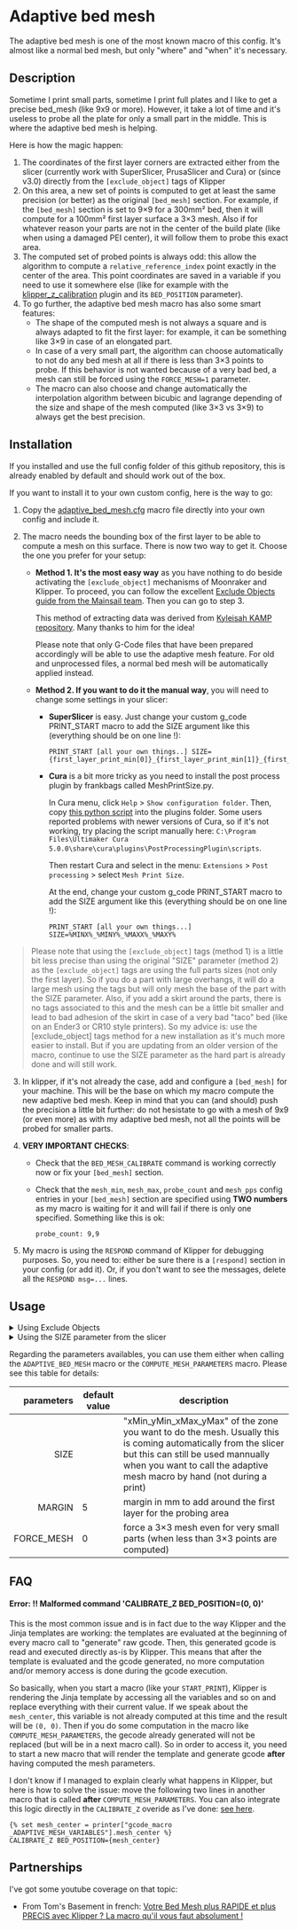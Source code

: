 # Adaptive bed mesh

The adaptive bed mesh is one of the most known macro of this config. It's almost like a normal bed mesh, but only "where" and "when" it's necessary.


## Description

Sometime I print small parts, sometime I print full plates and I like to get a precise bed_mesh (like 9x9 or more). However, it take a lot of time and it's useless to probe all the plate for only a small part in the middle. This is where the adaptive bed mesh is helping.

Here is how the magic happen:
  1. The coordinates of the first layer corners are extracted either from the slicer (currently work with SuperSlicer, PrusaSlicer and Cura) or (since v3.0) directly from the `[exclude_object]` tags of Klipper
  2. On this area, a new set of points is computed to get at least the same precision (or better) as the original `[bed_mesh]` section. For example, if the `[bed_mesh]` section is set to 9×9 for a 300mm² bed, then it will compute for a 100mm² first layer surface a 3×3 mesh. Also if for whatever reason your parts are not in the center of the build plate (like when using a damaged PEI center), it will follow them to probe this exact area.
  3. The computed set of probed points is always odd: this allow the algorithm to compute a `relative_reference_index` point exactly in the center of the area. This point coordinates are saved in a variable if you need to use it somewhere else (like for example with the [klipper_z_calibration](https://github.com/protoloft/klipper_z_calibration) plugin and its `BED_POSITION` parameter).
  4. To go further, the adaptive bed mesh macro has also some smart features:
     - The shape of the computed mesh is not always a square and is always adapted to fit the first layer: for example, it can be something like 3×9 in case of an elongated part.
     - In case of a very small part, the algorithm can choose automatically to not do any bed mesh at all if there is less than 3×3 points to probe. If this behavior is not wanted because of a very bad bed, a mesh can still be forced using the `FORCE_MESH=1` parameter.
     - The macro can also choose and change automatically the interpolation algorithm between bicubic and lagrange depending of the size and shape of the mesh computed (like 3×3 vs 3×9) to always get the best precision.


## Installation

If you installed and use the full config folder of this github repository, this is already enabled by default and should work out of the box.

If you want to install it to your own custom config, here is the way to go:
  1. Copy the [adaptive_bed_mesh.cfg](./../../macros/addons/adaptive_bed_mesh.cfg) macro file directly into your own config and include it.
  2. The macro needs the bounding box of the first layer to be able to compute a mesh on this surface. There is now two way to get it. Choose the one you prefer for your setup:

      - **Method 1. It's the most easy way** as you have nothing to do beside activating the `[exclude_object]` mechanisms of Moonraker and Klipper. To proceed, you can follow the excellent [Exclude Objects guide from the Mainsail team](https://docs.mainsail.xyz/features/exclude_objects). Then you can go to step 3.
      
        This method of extracting data was derived from [Kyleisah KAMP repository](https://github.com/kyleisah/Klipper-Adaptive-Meshing-Purging). Many thanks to him for the idea!
      
        Please note that only G-Code files that have been prepared accordingly will be able to use the adaptive mesh feature. For old and unprocessed files, a normal bed mesh will be automatically applied instead.
      
      - **Method 2. If you want to do it the manual way**, you will need to change some settings in your slicer:

        - **SuperSlicer** is easy. Just change your custom g_code PRINT_START macro to add the SIZE argument like this (everything should be on one line !):

          ```
          PRINT_START [all your own things..] SIZE={first_layer_print_min[0]}_{first_layer_print_min[1]}_{first_layer_print_max[0]}_{first_layer_print_max[1]}
          ```

        - **Cura** is a bit more tricky as you need to install the post process plugin by frankbags called MeshPrintSize.py.
     
          In Cura menu, click `Help` > `Show configuration folder`. Then, copy [this python script](https://gist.github.com/frankbags/c85d37d9faff7bce67b6d18ec4e716ff#file-meshprintsize-py) into the plugins folder. Some users reported problems with newer versions of Cura, so if it's not working, try placing the script manually here: `C:\Program Files\Ultimaker Cura 5.0.0\share\cura\plugins\PostProcessingPlugin\scripts`.
     
          Then restart Cura and select in the menu: `Extensions` > `Post processing` > select `Mesh Print Size`.
     
          At the end, change your custom g_code PRINT_START macro to add the SIZE argument like this (everything should be on one line !):
     
          ```
          PRINT_START [all your own things...] SIZE=%MINX%_%MINY%_%MAXX%_%MAXY%
          ```

> Please note that using the `[exclude_object]` tags (method 1) is a little bit less precise than using the original "SIZE" parameter (method 2) as the `[exclude_object]` tags are using the full parts sizes (not only the first layer). So if you do a part with large overhangs, it will do a large mesh using the tags but will only mesh the base of the part with the SIZE parameter. Also, if you add a skirt around the parts, there is no tags associated to this and the mesh can be a little bit smaller and lead to bad adhesion of the skirt in case of a very bad "taco" bed (like on an Ender3 or CR10 style printers). So my advice is: use the [exclude_object] tags method for a new installation as it's much more easier to install. But if you are updating from an older version of the macro, continue to use the SIZE parameter as the hard part is already done and will still work.

  3. In klipper, if it's not already the case, add and configure a `[bed_mesh]` for your machine. This will be the base on which my macro compute the new adaptive bed mesh. Keep in mind that you can (and should) push the precision a little bit further: do not hesistate to go with a mesh of 9x9 (or even more) as with my adaptive bed mesh, not all the points will be probed for smaller parts.

  4. **VERY IMPORTANT CHECKS**:
     - Check that the `BED_MESH_CALIBRATE` command is working correctly now or fix your `[bed_mesh]` section.
     - Check that the `mesh_min`, `mesh_max`, `probe_count` and `mesh_pps` config entries in your `[bed_mesh]` section are specified using **TWO numbers** as my macro is waiting for  it and will fail if there is only one specified. Something like this is ok:
     
       ```
       probe_count: 9,9
       ```

  5. My macro is using the `RESPOND` command of Klipper for debugging purposes. So, you need to: either be sure there is a `[respond]` section in your config (or add it). Or, if you don't want to see the messages, delete all the `RESPOND msg=...` lines.


## Usage


<details>
<summary>Using Exclude Objects</summary>
There is two way to use this set of macros and do an adaptive bed mesh. Choose between the two points the one that is best for you:
    
  1. First way is the normal and easy way adapted for most of the users: in your klipper config, modify your `PRINT_START` macro definition by calling the `ADAPTIVE_BED_MESH` macro when you want to start the probing:
     
     ```
     ADAPTIVE_BED_MESH
     ```

  2. Second way is for power users that also use the [klipper_z_calibration](https://github.com/protoloft/klipper_z_calibration) plugin and want to do the bed mesh **after** the Z calibration procedure. You will first need to add a call to `COMPUTE_MESH_PARAMETERS` somewhere in the beginning of your `PRINT_START`.
             
     Then you will need to call **in an another macro** the `CALIBRATE_Z` command with the computed mesh center point:

     ```
     {% set mesh_center = printer["gcode_macro _ADAPTIVE_MESH_VARIABLES"].mesh_center %}
     CALIBRATE_Z BED_POSITION={mesh_center}
     ```

     Finally, do a simple call to `ADAPTIVE_BED_MESH` whenever you want to effectively do the mesh.

     The *in an another macro* point is very important due to the way klipper is working and you will have troubles if you do not do this. For example, you can do it directly like me in the [CALIBRATE_Z overide](./../../macros/base/homing/z_calibration.cfg).
</details>

<details>
<summary>Using the SIZE parameter from the slicer</summary>
There is two way to use this set of macros and do an adaptive bed mesh. Choose between the two points the one that is best for you:
    
  1. First way is the normal and easy way adapted for most of the users: in your klipper config, modify your `PRINT_START` macro definition by adding two lines of gcode. The first one is to get the `SIZE` parameter from the slicer, and the second one is to call the `ADAPTIVE_BED_MESH` macro to start the probing. Something like that will do the trick:
     
     ```
     {% set FL_SIZE = params.SIZE|default("0_0_0_0")|string %}
     ADAPTIVE_BED_MESH SIZE={FL_SIZE}
     ```

  2. Second way is for power users that also use the [klipper_z_calibration](https://github.com/protoloft/klipper_z_calibration) plugin and want to do the bed mesh **after** the Z calibration procedure: in your klipper config, modify your `PRINT_START` macro definition by adding some gcode lines. First you need to get the `SIZE` parameter from the slicer and then call the `COMPUTE_MESH_PARAMETERS` macro with it like so:

     ```
     {% set FL_SIZE = params.SIZE|default("0_0_0_0")|string %}
     COMPUTE_MESH_PARAMETERS SIZE={FL_SIZE}
     ```
             
     Then you need to call **in an another macro** the `CALIBRATE_Z` command with the computed mesh center point:

     ```
     {% set mesh_center = printer["gcode_macro _ADAPTIVE_MESH_VARIABLES"].mesh_center %}
     CALIBRATE_Z BED_POSITION={mesh_center}
     ```

     Finally, do a simple call to `ADAPTIVE_BED_MESH` whenever you want to effectively do the mesh.

     The *in an another macro* point is very important due to the way klipper is working and you will have troubles if you do not do this. For example, you can do it directly like me in the [CALIBRATE_Z overide](./../../macros/base/homing/z_calibration.cfg).
</details>


Regarding the parameters availables, you can use them either when calling the `ADAPTIVE_BED_MESH` macro or the `COMPUTE_MESH_PARAMETERS` macro. Please see this table for details:

| parameters | default value | description |
|-----------:|---------------|-------------|
|SIZE||"xMin_yMin_xMax_yMax" of the zone you want to do the mesh. Usually this is coming automatically from the slicer but this can still be used mannually when you want to call the adaptive mesh macro by hand (not during a print)|
|MARGIN|5|margin in mm to add around the first layer for the probing area|
|FORCE_MESH|0|force a 3×3 mesh even for very small parts (when less than 3×3 points are computed)|

## FAQ

#### Error: !! Malformed command 'CALIBRATE_Z BED_POSITION=(0, 0)'
This is the most common issue and is in fact due to the way Klipper and the Jinja templates are working: the templates are evaluated at the beginning of every macro call to "generate" raw gcode. Then, this generated gcode is read and executed directly as-is by Klipper. This means that after the template is evaluated and the gcode generated, no more computation and/or memory access is done during the gcode execution.

So basically, when you start a macro (like your `START_PRINT`), Klipper is rendering the Jinja template by accessing all the variables and so on and replace everything with their current value. If we speak about the `mesh_center`, this variable is not already computed at this time and the result will be `(0, 0)`. Then if you do some computation in the macro like `COMPUTE_MESH_PARAMETERS`, the gecode already generated will not be replaced (but will be in a next macro call). So in order to access it, you need to start a new macro that will render the template and generate gcode **after** having computed the mesh parameters. 

I don't know if I managed to explain clearly what happens in Klipper, but here is how to solve the issue: move the following two lines in another macro that is called **after** `COMPUTE_MESH_PARAMETERS`. You can also integrate this logic directly in the `CALIBRATE_Z` overide as I've done: [see here](./../../macros/base/homing/z_calibration.cfg).

```
{% set mesh_center = printer["gcode_macro _ADAPTIVE_MESH_VARIABLES"].mesh_center %}
CALIBRATE_Z BED_POSITION={mesh_center}
```


## Partnerships

I've got some youtube coverage on that topic:
  - From Tom's Basement in french: [Votre Bed Mesh plus RAPIDE et plus PRECIS avec Klipper ? La macro qu'il vous faut absolument !](https://youtu.be/fhfAhPH-y7M)
